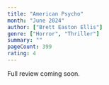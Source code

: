 ```yaml
---
title: "American Psycho"
month: "June 2024"
author: ["Brett Easton Ellis"]
genre: ["Horror", "Thriller"]
summary: ""
pageCount: 399
rating: 4
---
```


Full review coming soon.
